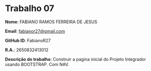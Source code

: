 # Trabalho 07


**Nome**: FABIANO RAMOS FERREIRA DE JESUS

**Email**: fabianor27@gmail.com

**GitHub ID**: FabianoR27

**R.A.**: 2650832413012

**Descrição do trabalho**:
Construir a pagina inicial do Projeto Integrador usando BOOTSTRAP. Com NAV.